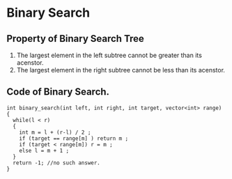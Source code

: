 # Binary Search

## Property of Binary Search Tree
1. The largest element in the left subtree cannot be greater than its acenstor.
2. The largest element in the right subtree cannot be less than its acenstor.

## Code of Binary Search.

```
int binary_search(int left, int right, int target, vector<int> range)
{
  while(l < r)
  {
    int m = l + (r-l) / 2 ;
    if (target == range[m] ) return m ;
    if (target < range[m]) r = m ;
    else l = m + 1 ;
  }
  return -1; //no such answer.
}
```
